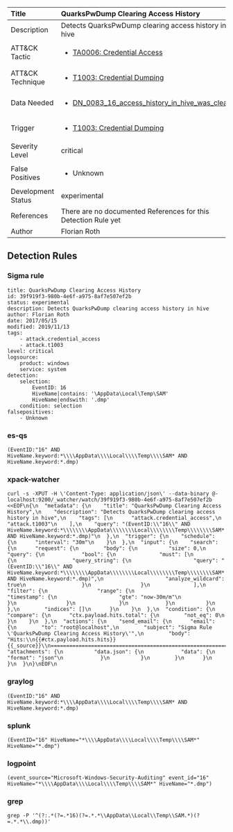 | Title                | QuarksPwDump Clearing Access History                                                                                                                                                 |
|:---------------------|:------------------------------------------------------------------------------------------------------------------------------------------------------------|
| Description          | Detects QuarksPwDump clearing access history in hive                                                                                                                                           |
| ATT&amp;CK Tactic    |  <ul><li>[TA0006: Credential Access](https://attack.mitre.org/tactics/TA0006)</li></ul>  |
| ATT&amp;CK Technique | <ul><li>[T1003: Credential Dumping](https://attack.mitre.org/techniques/T1003)</li></ul>  |
| Data Needed          | <ul><li>[DN_0083_16_access_history_in_hive_was_cleared](../Data_Needed/DN_0083_16_access_history_in_hive_was_cleared.md)</li></ul>  |
| Trigger              | <ul><li>[T1003: Credential Dumping](../Triggers/T1003.md)</li></ul>  |
| Severity Level       | critical |
| False Positives      | <ul><li>Unknown</li></ul>  |
| Development Status   | experimental |
| References           |  There are no documented References for this Detection Rule yet  |
| Author               | Florian Roth |


## Detection Rules

### Sigma rule

```
title: QuarksPwDump Clearing Access History
id: 39f919f3-980b-4e6f-a975-8af7e507ef2b
status: experimental
description: Detects QuarksPwDump clearing access history in hive
author: Florian Roth
date: 2017/05/15
modified: 2019/11/13
tags:
    - attack.credential_access
    - attack.t1003
level: critical
logsource:
    product: windows
    service: system
detection:
    selection:
        EventID: 16
        HiveName|contains: '\AppData\Local\Temp\SAM'
        HiveName|endswith: '.dmp'
    condition: selection
falsepositives:
    - Unknown

```





### es-qs
    
```
(EventID:"16" AND HiveName.keyword:*\\\\AppData\\\\Local\\\\Temp\\\\SAM* AND HiveName.keyword:*.dmp)
```


### xpack-watcher
    
```
curl -s -XPUT -H \'Content-Type: application/json\' --data-binary @- localhost:9200/_watcher/watch/39f919f3-980b-4e6f-a975-8af7e507ef2b <<EOF\n{\n  "metadata": {\n    "title": "QuarksPwDump Clearing Access History",\n    "description": "Detects QuarksPwDump clearing access history in hive",\n    "tags": [\n      "attack.credential_access",\n      "attack.t1003"\n    ],\n    "query": "(EventID:\\"16\\" AND HiveName.keyword:*\\\\\\\\AppData\\\\\\\\Local\\\\\\\\Temp\\\\\\\\SAM* AND HiveName.keyword:*.dmp)"\n  },\n  "trigger": {\n    "schedule": {\n      "interval": "30m"\n    }\n  },\n  "input": {\n    "search": {\n      "request": {\n        "body": {\n          "size": 0,\n          "query": {\n            "bool": {\n              "must": [\n                {\n                  "query_string": {\n                    "query": "(EventID:\\"16\\" AND HiveName.keyword:*\\\\\\\\AppData\\\\\\\\Local\\\\\\\\Temp\\\\\\\\SAM* AND HiveName.keyword:*.dmp)",\n                    "analyze_wildcard": true\n                  }\n                }\n              ],\n              "filter": {\n                "range": {\n                  "timestamp": {\n                    "gte": "now-30m/m"\n                  }\n                }\n              }\n            }\n          }\n        },\n        "indices": []\n      }\n    }\n  },\n  "condition": {\n    "compare": {\n      "ctx.payload.hits.total": {\n        "not_eq": 0\n      }\n    }\n  },\n  "actions": {\n    "send_email": {\n      "email": {\n        "to": "root@localhost",\n        "subject": "Sigma Rule \'QuarksPwDump Clearing Access History\'",\n        "body": "Hits:\\n{{#ctx.payload.hits.hits}}{{_source}}\\n================================================================================\\n{{/ctx.payload.hits.hits}}",\n        "attachments": {\n          "data.json": {\n            "data": {\n              "format": "json"\n            }\n          }\n        }\n      }\n    }\n  }\n}\nEOF\n
```


### graylog
    
```
(EventID:"16" AND HiveName.keyword:*\\\\AppData\\\\Local\\\\Temp\\\\SAM* AND HiveName.keyword:*.dmp)
```


### splunk
    
```
(EventID="16" HiveName="*\\\\AppData\\\\Local\\\\Temp\\\\SAM*" HiveName="*.dmp")
```


### logpoint
    
```
(event_source="Microsoft-Windows-Security-Auditing" event_id="16" HiveName="*\\\\AppData\\\\Local\\\\Temp\\\\SAM*" HiveName="*.dmp")
```


### grep
    
```
grep -P '^(?:.*(?=.*16)(?=.*.*\\AppData\\Local\\Temp\\SAM.*)(?=.*.*\\.dmp))'
```



